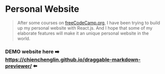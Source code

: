 # Personal Website
> After some courses on [freeCodeCamp.org](https://www.freecodecamp.org/), I have been trying to build up my personal website with React.js. And I hope that some of my elaborate features will make it an unique personal website in the world.

### DEMO website here :arrow_right: https://chienchenglin.github.io/draggable-markdown-previewer/ :arrow_left: